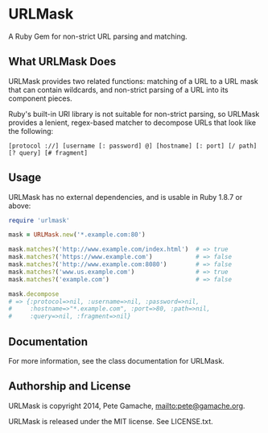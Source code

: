 # URLMask

A Ruby Gem for non-strict URL parsing and matching.

## What URLMask Does

URLMask provides two related functions: matching of a URL to a URL mask
that can contain wildcards, and non-strict parsing of a URL into its
component pieces.

Ruby's built-in URI library is not suitable for non-strict parsing,
so URLMask provides a lenient, regex-based matcher to decompose URLs
that look like the following:

```
[protocol ://] [username [: password] @] [hostname] [: port] [/ path] [? query] [# fragment]
```

## Usage

URLMask has no external dependencies, and is usable in Ruby 1.8.7 or above:

```ruby
require 'urlmask'

mask = URLMask.new('*.example.com:80')

mask.matches?('http://www.example.com/index.html')  # => true
mask.matches?('https://www.example.com')            # => false
mask.matches?('http://www.example.com:8080')        # => false
mask.matches?('www.us.example.com')                 # => true
mask.matches?('example.com')                        # => false

mask.decompose
# => {:protocol=>nil, :username=>nil, :password=>nil,
#     :hostname=>"*.example.com", :port=>80, :path=>nil, 
#     :query=>nil, :fragment=>nil}
```

## Documentation

For more information, see the class documentation for URLMask.

## Authorship and License

URLMask is copyright 2014, Pete Gamache,
[mailto:pete@gamache.org](pete@gamache.org).

URLMask is released under the MIT license.  See LICENSE.txt.

